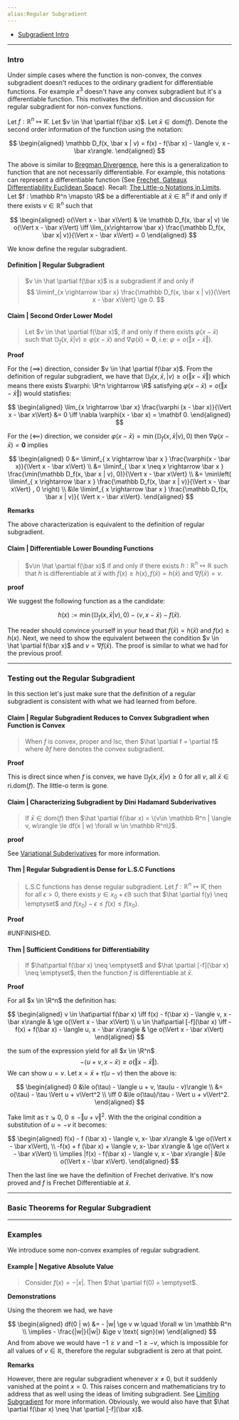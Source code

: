 ```yaml
---
alias:Regular Subgradient
---
```

- [Subgradient Intro](Subgradient%20Intro.md)

---
### **Intro**

Under simple cases where the function is non-convex, the convex subgradient doesn't reduces to the ordinary gradient for differentiable functions. 
For example $x^3$ doesn't have any convex subgradient but it's a differentiable function. 
This motivates the definition and discussion for regular subgradient for non-convex functions. 

Let $f : \mathbb R^n \mapsto \mathbb{\bar R}$. 
Let $v \in \hat \partial f(\bar x)$. 
Let $\bar x \in \text{dom}(f)$. 
Denote the second order information of the function using the notation:

$$
\begin{aligned}
    \mathbb D_f(x, \bar x | v) = f(x) - f(\bar x) - \langle v, x - \bar x\rangle. 
\end{aligned}
$$

The above is similar to [Bregman Divergence](Bregman%20Divergence.md), here this is a generalization to function that are not necessarily differentiable. 
For example, this notations can represent a differentiable function (See [Frechet, Gateaux Differentiability Euclidean Space](../../MATH%20000%20Math%20Essential/Analysis/Frechet,%20Gateaux%20Differentiability%20Euclidean%20Space.md)). 
Recall: [The Little-o Notations in Limits](../../MATH%20000%20Math%20Essential/Analysis/The%20Little-o%20Notations%20in%20Limits.md). 
Let $f : \mathbb R^n \mapsto \R$ be a differentiable at $\bar x \in \mathbb R^n$ if and only if there exists $v \in \mathbb R^n$ such that 

$$
\begin{aligned}
    o(\Vert x  - \bar x\Vert)
    & \le 
    \mathbb  D_f(x, \bar x| v) \le o(\Vert x - \bar x\Vert)
    \iff
    \lim_{x\rightarrow \bar x}
    \frac{\mathbb D_f(x,  \bar x| v)}{\Vert x - \bar x\Vert} = 0
\end{aligned}
$$

We know define the regular subgradient. 

#### **Definition | Regular Subgradient**
> $v \in \hat \partial f(\bar x)$ is a subgradient if and only if 
> $$
>   \liminf_{x \rightarrow \bar x} \frac{\mathbb D_f(x, \bar x | v)}{\Vert x - \bar x\Vert} \ge 0. 
> $$


#### **Claim | Second Order Lower Model**
> Let $v \in \hat \partial f(\bar x)$, if and only if there exists $\varphi(x - \bar x)$ such that $\mathbb D_f (x, \bar x | v) \ge \varphi(x - \bar x)$ and $\nabla \varphi (\bar x) = \mathbf 0$, i.e: $\varphi = o(\Vert x - \bar x\Vert)$. 

**Proof**

For the $(\implies)$ direction, consider $v \in \hat \partial f(\bar x)$. 
From the definition of regular subgradient, we have that $\mathbb D_f(x, \bar x, | v) \ge o(\Vert x - \bar x\Vert)$ which means there exists $\varphi: \R^n \rightarrow \R$ satisfying $\varphi (x - \bar x) = o(\Vert x - \bar x\Vert)$ would statisfies: 

$$
\begin{aligned}
    \lim_{x \rightarrow \bar x} \frac{\varphi (x - \bar x)}{\Vert x - \bar x\Vert} &= 0 \iff \nabla \varphi(x - \bar x) = \mathbf 0. 
\end{aligned}
$$

For the $(\impliedby)$ direction, we consider $\varphi(x - \bar x) = \min(\mathbb D_f(x , \bar x | v), 0)$ then $\nabla \varphi(x - \bar x) = \mathbf 0$ implies


$$
\begin{aligned}
    0
    &= 
    \liminf_{
        x \rightarrow \bar x
    } \frac{\varphi(x - \bar x)}{\Vert x - \bar x\Vert}
    \\
    &= 
    \liminf_{
        \bar x \neq x \rightarrow \bar x
    } 
    \frac{\min(\mathbb D_f(x, \bar x | v), 0)}{\Vert x - \bar x\Vert}
    \\
    &= \min\left(
        \liminf_{
            x \rightarrow \bar x
        } 
        \frac{\mathbb D_f(x, \bar x | v)}{\Vert x - \bar x\Vert} , 0
    \right)
    \\
    &\le 
    \liminf_{
        x \rightarrow \bar x
    } 
    \frac{\mathbb D_f(x, \bar x | v)}{ \Vert x - \bar x\Vert}. 
\end{aligned}
$$


**Remarks**

The above characterization is equivalent to the definition of regular subgradient. 

#### **Claim | Differentiable Lower Bounding Functions**
> $v\in \hat \partial f(\bar x)$ if and only if there exists $h : \mathbb R^n \mapsto \mathbb R$ such that $h$ is differentiable at $\bar x$ with $f(x) \ge h(x), f(\bar x) = h (\bar x)$ and $\nabla f(\bar x) = v$. 

**proof**

We suggest the following function as a the candidate:  

$$
h(x) := \min(\mathbb D_f(x, \bar x | v), 0)  - \langle  v, x - \bar x\rangle - f(\bar x). 
$$

The reader should convince yourself in your head that $f(\bar x) = h(\bar x)$ and $f(x) \ge h(x)$. 
Next, we need to show the equivalent between the condition $v \in \hat \partial f(\bar x)$ and $v = \nabla f(\bar x)$. 
The proof is similar to what we had for the previous proof. 


---
### **Testing out the Regular Subgradient** 

In this section let's just make sure that the definition of a regular subgradient is consistent with what we had learned from before. 


#### **Claim | Regular Subgradient Reduces to Convex Subgradient when Function is Convex**
> When $f$ is convex, proper and lsc, then $\hat \partial f = \partial f$ where $\partial f$ here denotes the convex subgradient. 

**Proof**

This is direct since when $f$ is convex, we have $\mathbb D_f(x, \bar x | v) \ge 0$ for all $v$, all $\bar x \in \text{ri.}\text{dom}(f)$. 
The little-o term is gone. 


#### **Claim | Characterizing Subgradient by Dini Hadamard Subderivatives**
> If $\bar x \in \text{dom}(f)$ then $\hat \partial f(\bar x) = \{v\in \mathbb R^n | \langle v, w\rangle \le df(x | w) \forall w \in \mathbb R^n\}$. 

**proof**

See [Variational Subderivatives](Non-Smooth%20Calculus/Variational%20Subderivatives.md) for more information. 

#### **Thm | Regular Subgradient is Dense for L.S.C Functions**
> L.S.C functions has dense regular subgradient. 
> Let $f : \mathbb R^n \mapsto \mathbb{\bar R}$, then for all $\epsilon > 0$, there exists $y \in x_0 + \epsilon \mathbb B$ such that $\hat \partial f(y) \neq \emptyset$ and $f(x_0) - \epsilon \le f(x) \le f(x_0)$. 

**Proof**

#UNFINISHED. 

#### **Thm | Sufficient Conditions for Differentiability**
> If $\hat\partial f(\bar x) \neq \emptyset$  and $\hat \partial [-f](\bar x) \neq \emptyset$, then the function $f$ is differentiable at $\bar x$. 

**Proof**

For all $x \in \R^n$ the definition has: 

$$
\begin{aligned}
    v \in \hat\partial f(\bar x) \iff 
    f(x) - f(\bar x) - \langle v, x - \bar x\rangle 
    & \ge 
    o(\Vert x - \bar x\Vert)
    \\
    u \in \hat\partial [-f](\bar x) \iff 
    - f(x) + f(\bar x) - \langle u, x - \bar x\rangle 
    & \ge 
    o(\Vert x - \bar x\Vert)
\end{aligned}
$$

the sum of the expression yield for all $x \in \R^n$
$$
    -\langle u + v, x - \bar x\rangle \ge o(\Vert x - \bar x\Vert). 
$$
We can show $u = v$. 
Let $x = \bar x + \tau(u - v)$ then the above is: 

$$
\begin{aligned}
    0 &\le o(\tau) - \langle u + v, \tau(u - v)\rangle
    \\
    &= o(\tau) - \tau \Vert u + v\Vert^2
    \\
    \iff 
    0 &\le o(\tau)/\tau - \Vert u + v\Vert^2. 
\end{aligned}
$$

Take limit as $\tau \searrow 0$, $0 \le - \Vert u + v\Vert^2$. 
With the the original condition a substitution of $u = -v$ it becomes: 

$$
\begin{aligned}
    f(x) - f (\bar x) - \langle v, x- \bar x\rangle & \ge o(\Vert x - \bar x\Vert), 
    \\
    -f(x) + f (\bar x) + \langle v, x- \bar x\rangle & \ge o(\Vert x - \bar x\Vert)
    \\
    \implies 
    |f(x) - f(\bar x) - \langle v, x - \bar x\rangle | &\le o(\Vert x - \bar x\Vert). 
\end{aligned}
$$

Then the last line we have the definition of Frechet derivative. 
It's now proved and $f$ is Frechet Differentiable at $\bar x$. 



---
### **Basic Theorems for Regular Subgradient**




---
### **Examples**

We introduce some non-convex examples of regular subgradient. 

#### **Example | Negative Absolute Value**
> Consider $f(x) = - |x|$. 
> Then $\hat \partial f(0) = \emptyset$. 

**Demonstrations**

Using the theorem we had, we have 

$$
\begin{aligned}
    df(0 | w) &= - |w| \ge v w \quad \forall w \in \mathbb R^n
    \\
    \implies - \frac{|w|}{|w|} &\ge v \text{ sign}(w)
\end{aligned}
$$
And from above we would have $-1 \ge v$ and $-1 \ge -v$, which is impossible for all values of $v \in \mathbb R$, therefore the regular subgradient is zero at that point. 


**Remarks**

However, there are regular subgradient whenever $x \neq 0$, but it suddenly vanished at the point $x = 0$. 
This raises concern and mathematicians try to address that as well using the ideas of limiting subgradient. 
See [Limiting Subgradient](Non-Smooth%20Calculus/Limiting%20Subgradient.md) for more information. 
Obviously, we would also have that $\hat \partial f(\bar x) \neq \hat \partial [-f](\bar x)$. 